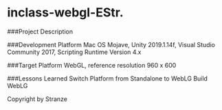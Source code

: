# inclass-webgl-EStr.

###Project Description


###Development Platform
Mac OS Mojave, Unity 2019.1.14f, Visual Studio Community 2017, Scripting Runtime Version 4.x

###Target Platform
WebGL, reference resolution 960 x 600

###Lessons Learned
Switch Platform from Standalone to WebLG
Build WebLG

Copyright by Stranze